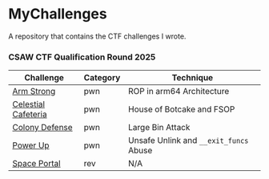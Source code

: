 # MyChallenges

A repository that contains the CTF challenges I wrote.

### CSAW CTF Qualification Round 2025

| Challenge | Category | Technique |
|---------------|---------------|---------------|
| [Arm Strong](./CSAW-CTF-2025-Quals/pwn/arm-strong/) | pwn | ROP in arm64 Architecture |
| [Celestial Cafeteria](./CSAW-CTF-2025-Quals/pwn/celestial-cafeteria/) | pwn | House of Botcake and FSOP |
| [Colony Defense](./CSAW-CTF-2025-Quals/pwn/colony-defense/) | pwn | Large Bin Attack |
| [Power Up](./CSAW-CTF-2025-Quals/pwn/power-up/) | pwn | Unsafe Unlink and `__exit_funcs` Abuse |
| [Space Portal](./CSAW-CTF-2025-Quals/rev/space-portal/) | rev | N/A |
